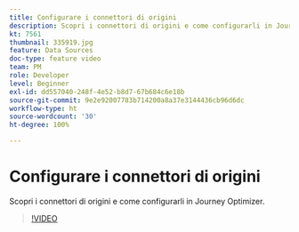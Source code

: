 ```yaml
---
title: Configurare i connettori di origini
description: Scopri i connettori di origini e come configurarli in Journey Optimizer.
kt: 7561
thumbnail: 335919.jpg
feature: Data Sources
doc-type: feature video
team: PM
role: Developer
level: Beginner
exl-id: dd557040-248f-4e52-b8d7-67b684c6e18b
source-git-commit: 9e2e92007783b714200a8a37e3144436cb96d6dc
workflow-type: ht
source-wordcount: '30'
ht-degree: 100%

---
```


# Configurare i connettori di origini

Scopri i connettori di origini e come configurarli in Journey Optimizer.

>[!VIDEO](https://video.tv.adobe.com/v/335919?quality=12)
